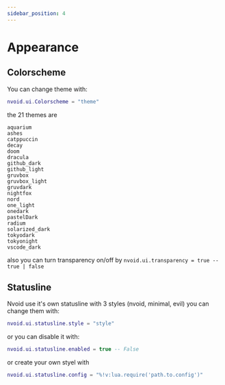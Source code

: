 ```yaml
---
sidebar_position: 4
---
```


# Appearance
## Colorscheme
<!-- Nvoid comes with 21 themes provided form [nvoid-base16]("https://github.com/nvoid-lua/base16") which's inspired by [Nvchad-base46]("https://github.com/NvChad/base46") -->

You can change theme with:
```lua
nvoid.ui.Colorscheme = "theme"
```
the 21 themes are 
```
aquarium
ashes
catppuccin
decay
doom
dracula
github_dark
github_light
gruvbox
gruvbox_light
gruvdark
nightfox
nord
one_light
onedark
pastelDark
radium
solarized_dark
tokyodark
tokyonight
vscode_dark
```
also you can turn transparency on/off by `nvoid.ui.transparency = true -- true | false`

## Statusline
Nvoid use it's own statusline with 3 styles (nvoid, minimal, evil) you can change them with:
```lua
nvoid.ui.statusline.style = "style"
```
or you can disable it with:
```lua
nvoid.ui.statusline.enabled = true -- False
```
or create your own styel with

```lua
nvoid.ui.statusline.config = "%!v:lua.require('path.to.config')"
```
<!-- :::note -->
<!-- you can find a custom style at [my github]("https://github.com/ysfgrgO7/nvoid/tree/main/lua/statusline") -->
<!-- ::: -->
